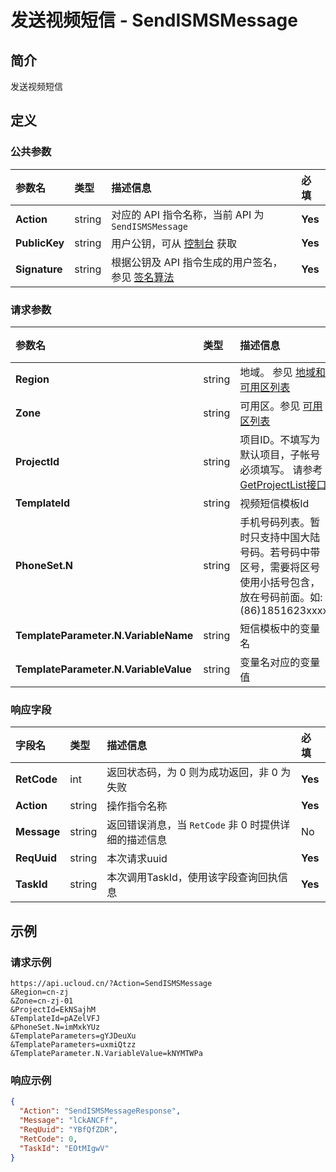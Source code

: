 # 发送视频短信 - SendISMSMessage

## 简介

发送视频短信









## 定义

### 公共参数

| 参数名 | 类型 | 描述信息 | 必填 |
|:---|:---|:---|:---|
| **Action**     | string  | 对应的 API 指令名称，当前 API 为 `SendISMSMessage`                        | **Yes** |
| **PublicKey**  | string  | 用户公钥，可从 [控制台](https://console.ucloud.cn/uapi/apikey) 获取                                             | **Yes** |
| **Signature**  | string  | 根据公钥及 API 指令生成的用户签名，参见 [签名算法](api/summary/signature.md)  | **Yes** |

### 请求参数

| 参数名 | 类型 | 描述信息 | 必填 |
|:---|:---|:---|:---|
| **Region** | string | 地域。 参见 [地域和可用区列表](https://docs.ucloud.cn/api/summary/regionlist) |No|
| **Zone** | string | 可用区。参见 [可用区列表](https://docs.ucloud.cn/api/summary/regionlist) |No|
| **ProjectId** | string | 项目ID。不填写为默认项目，子帐号必须填写。 请参考[GetProjectList接口](https://docs.ucloud.cn/api/summary/get_project_list) |No|
| **TemplateId** | string | 视频短信模板Id |**Yes**|
| **PhoneSet.N** | string | 手机号码列表。暂时只支持中国大陆号码。若号码中带区号，需要将区号使用小括号包含，放在号码前面。如: (86)1851623xxxx |**Yes**|
| **TemplateParameter.N.VariableName** | string | 短信模板中的变量名 |No|
| **TemplateParameter.N.VariableValue** | string | 变量名对应的变量值 |No|

### 响应字段

| 字段名 | 类型 | 描述信息 | 必填 |
|:---|:---|:---|:---|
| **RetCode** | int | 返回状态码，为 0 则为成功返回，非 0 为失败 |**Yes**|
| **Action** | string | 操作指令名称 |**Yes**|
| **Message** | string | 返回错误消息，当 `RetCode` 非 0 时提供详细的描述信息 |No|
| **ReqUuid** | string | 本次请求uuid |**Yes**|
| **TaskId** | string | 本次调用TaskId，使用该字段查询回执信息 |**Yes**|




## 示例

### 请求示例
    
```
https://api.ucloud.cn/?Action=SendISMSMessage
&Region=cn-zj
&Zone=cn-zj-01
&ProjectId=EkNSajhM
&TemplateId=pAZelVFJ
&PhoneSet.N=imMxkYUz
&TemplateParameters=gYJDeuXu
&TemplateParameters=uxmiQtzz
&TemplateParameter.N.VariableValue=kNYMTWPa
```

### 响应示例
    
```json
{
  "Action": "SendISMSMessageResponse",
  "Message": "lCkANCFf",
  "ReqUuid": "YBfQfZDR",
  "RetCode": 0,
  "TaskId": "EOtMIgwV"
}
```





